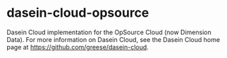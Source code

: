 dasein-cloud-opsource
=====================

Dasein Cloud implementation for the OpSource Cloud (now Dimension Data). For more information on Dasein Cloud, see the Dasein Cloud home page at https://github.com/greese/dasein-cloud.